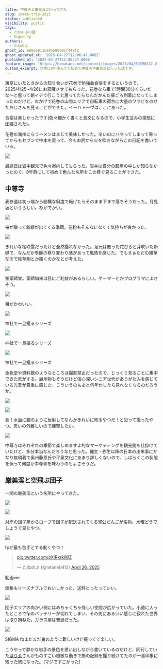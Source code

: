 ```yaml
---
title: 中尊寺と厳美渓に行ってきた
slug: iwate-trip-2025
status: published
visibility: public
tags:
  - たねのぶの話
  - Sigma fp
authors:
  - たねのぶ
ghost_id: 680de9116986b90001f449f2
ghost_updated_at: '2025-04-27T12:06:47.000Z'
published_at: '2025-04-27T12:06:47.000Z'
feature_image: 'https://hanatane.net/content/images/2025/04/SDIM0227-2-1.webp'
custom_excerpt: 岩手に8年住んでて初めて中尊寺や厳美渓に行った話です。
---
```

東京にいたときからの知り合いが花巻で勉強会合宿をするというので、2025/4/25~4/26にお邪魔させてもらった。花巻なら車で1時間30分くらいだな〜と思って朝イチで行こうと思ってたらなんだかんだ昼ごろ到着になってしまったのだけど、おかげで花巻の山間エリアで自転車の荷台に大量のワラビをのせたおじさんを見ることができた。イーハトーヴはここにあった。

合宿は楽しかったです(色々細かく書くと長文になるので、小学生並みの感想に圧縮された)。

花巻の満州にらラーメンはまじで美味しかった。辛いのにハマってしまって帰ってからもセブンで中本を買って、今もお尻から火を吹きながらこの日記を書いている。

[![](https://hanatane.net/content/images/2025/04/tweet-1915622021087559717-1.png)](https://x.com/mtane0412/status/1915622021087559717)

最終日は岩手観光で色々案内してもらった。岩手は自分の部屋の中しか知らなかったので、8年目にして初めて色んな名所をこの目で見ることができた。

## 中尊寺

表参道は初っ端から結構な斜度で転げたらそのまま下まで落ちそうだった。月見坂というらしい。杉がでかい。

![](https://hanatane.net/content/images/2025/04/SDIM0151.webp)

桜が散って新緑が出てくる季節。花粉もそんなになくて気持ちが良かった。

![](https://hanatane.net/content/images/2025/04/SDIM0158.webp)

きれいな桜吹雪だったけど全然撮れなかった。足元は散った花びらと芽吹いた新緑で、なんだか季節の移り変わり感があって風情を感じた。でもまぁただの雑草なので除草剤とか撒くのかなとか考えた。

![](https://hanatane.net/content/images/2025/04/SDIM0175.webp)

峯薬師堂。薬師如来は目にご利益があるらしい。ゲーマーとかプログラマによさそう。

![](https://hanatane.net/content/images/2025/04/SDIM0165.webp)

目がかわいい。

![](https://hanatane.net/content/images/2025/04/SDIM0166.webp)

神社で一旦撮るシリーズ

![](https://hanatane.net/content/images/2025/04/SDIM0191.webp)

神社で一旦撮るシリーズ

![](https://hanatane.net/content/images/2025/04/SDIM0193.webp)

神社で一旦撮るシリーズ

金色堂や資料館のようなところは撮影禁止だったので、じっくり見ることに集中できた気がする。展示物もそうだけど信心深いシニア世代がありがたみを感じている光景が貴重に感じた。こういうのもあと何年かしたら見れなくなるのだろうか。

![](https://hanatane.net/content/images/2025/04/SDIM0202.webp)

![](https://hanatane.net/content/images/2025/04/SDIM0203.webp)

あ！水面に鏡のように反射してなんかきれいに映るやつだ！と思って撮ったやつ。思いの外難しいので練習したい。

![](https://hanatane.net/content/images/2025/04/SDIM0204.webp)

中尊寺はそれぞれの季節で楽しめますよ的なマーケティングを観光側も仕掛けていたけど、多分本当なんだろうなと思った。縄文・弥生以降の日本の出来事にかなり無頓着で奥州藤原氏や平泉文化にあまり詳しくないので、しばらくこの状態を保って何度か中尊寺を味わうのもよさそうだ。

## 厳美渓と空飛ぶ団子

一関の厳美渓という名所にやってきた。

![](https://hanatane.net/content/images/2025/04/SDIM0227-1.webp)

![](https://hanatane.net/content/images/2025/04/SDIM0215.webp)

対岸の団子屋からロープで団子が配送されてくる郭公だんごが名物。水曜どうでしょうで見たやつ。

![](https://hanatane.net/content/images/2025/04/SDIM0220.webp)

fpが最も苦手とする動くやつ！

> [pic.twitter.com/oXIRkrkiWZ](https://t.co/oXIRkrkiWZ)
> 
> — たねのぶ (@mtane0412) [April 26, 2025](https://twitter.com/mtane0412/status/1915994821048820118?ref_src=twsrc%5Etfw)

動画ver

価格もリーズナブルでおいしかった。送料とったっていい。

![](https://hanatane.net/content/images/2025/04/SDIM0224.webp)

団子エリアの向かい側にはめちゃくちゃ怪しい空間が広がっていた。小道に入ったところでfpのバッテリーが切れてしまい、その先にあるいい感じに寂れた世界は取り損ねた。ガラス屋は普通だった。

![](https://hanatane.net/content/images/2025/04/SDIM0229.webp)

SIGMA fpまだまだ鬼のように難しいけど撮ってて楽しい。

こうやって静かな岩手の景色を思い出しながら書いているのだけど、同行していた[ほりゑ](https://x.com/mahitec73)さんがものすごい機敏な動きで旅の記録を撮り続けてたのが一番印象に残った旅になった。(マジですごかった)

